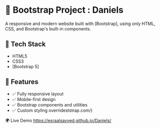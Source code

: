 # 🚀 Bootstrap Project : Daniels

A responsive and modern website built with [Bootstrap], using only HTML, CSS, and Bootstrap's built-in components.

## 🧰 Tech Stack

- HTML5
- CSS3
- [Bootstrap 5]

## 🧾 Features

- ✅ Fully responsive layout
- ✅ Mobile-first design
- ✅ Bootstrap components and utilities
- ✅ Custom styling overrideststrap.com/)

🌍 Live Demo
https://esraalsayyed.github.io/Daniels/
